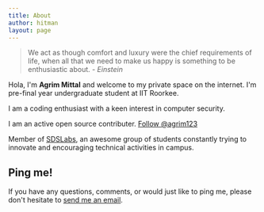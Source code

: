 ```yaml
---
title: About
author: hitman
layout: page
---
```


> We act as though comfort and luxury were the chief requirements of life, when all that we need to make us happy is something to be enthusiastic about. - *Einstein*

Hola, I'm __Agrim Mittal__ and welcome to my private space on the internet. I'm pre-final year undergraduate student at IIT Roorkee. 

I am a coding enthusiast with a keen interest in computer security.

I am an active open source contributer. <a class="github-button" href="https://github.com/agrim123" aria-label="Follow @agrim123 on GitHub">Follow @agrim123</a>

Member of [SDSLabs](https://sdslabs.co), an awesome group of students constantly trying to innovate and encouraging technical activities in campus.

## Ping me!

If you have any questions, comments, or would just like to ping me, please don't hesitate to [send me an email](mailto:agrimmittal97@gmail.com).

